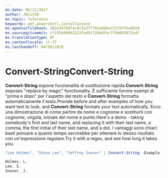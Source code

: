 ```yaml
---
ms.date: 06/12/2017
author: JKeithB
ms.topic: reference
keywords: wmf,powershell,installazione
ms.openlocfilehash: 302a347b0f4c9c322f7701e8d6a721f9ffba9b59
ms.sourcegitcommit: cf195b090b3223fa4917206dfec7f0b603873cdf
ms.translationtype: HT
ms.contentlocale: it-IT
ms.lasthandoff: 04/09/2018
---
```

# <a name="convert-string"></a><span data-ttu-id="22cee-102">Convert-String</span><span class="sxs-lookup"><span data-stu-id="22cee-102">Convert-String</span></span>
<span data-ttu-id="22cee-103">**Convert-String** espone funzionalità di sostituzione rapida.</span><span class="sxs-lookup"><span data-stu-id="22cee-103">**Convert-String** exposes "replace by magic" functionality.</span></span> <span data-ttu-id="22cee-104">È sufficiente fornire esempi di "prima e dopo" per l'aspetto del testo e **Convert-String** formatta automaticamente il testo.</span><span class="sxs-lookup"><span data-stu-id="22cee-104">Provide before and after examples of how you want text to look, and **Convert-String** formats your text automatically.</span></span> <span data-ttu-id="22cee-105">Ecco una dimostrazione di come partire da nome e cognome e sostituirli con cognome, virgola, iniziale del nome e punto.</span><span class="sxs-lookup"><span data-stu-id="22cee-105">Here's a demo - taking somebody's first and last name, and replacing it with their last name, a comma, the first initial of their last name, and a dot.</span></span> <span data-ttu-id="22cee-106">I vantaggi sono chiari: basti pensare a quanto tempo servirebbe per ottenere lo stesso risultato con un'espressione regolare.</span><span class="sxs-lookup"><span data-stu-id="22cee-106">Try it with a regex, and see how long it takes you.</span></span>

```powershell
"Lee Holmes", "Steve Lee", "Jeffrey Snover" | Convert-String -Example "Bill Gates=Gates, B.","John Smith=Smith, J."

Holmes, L.
Lee, S.
Snover, J.
```